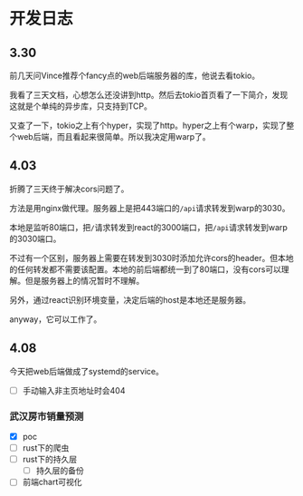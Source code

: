 # 开发日志

## 3.30

前几天问Vince推荐个fancy点的web后端服务器的库，他说去看tokio。

我看了三天文档，心想怎么还没讲到http。然后去tokio首页看了一下简介，发现这就是个单纯的异步库，只支持到TCP。

又查了一下，tokio之上有个hyper，实现了http。hyper之上有个warp，实现了整个web后端，而且看起来很简单。所以我决定用warp了。

## 4.03

折腾了三天终于解决cors问题了。

方法是用nginx做代理。服务器上是把443端口的`/api`请求转发到warp的3030。

本地是监听80端口，把`/`请求转发到react的3000端口，把`/api`请求转发到warp的3030端口。

不过有一个区别，服务器上需要在转发到3030时添加允许cors的header。但本地的任何转发都不需要该配置。本地的前后端都统一到了80端口，没有cors可以理解。但是服务器上的情况暂时不理解。

另外，通过react识别环境变量，决定后端的host是本地还是服务器。

anyway，它可以工作了。

## 4.08

今天把web后端做成了systemd的service。

- [ ] 手动输入非主页地址时会404

### 武汉房市销量预测

- [x] poc
- [ ] rust下的爬虫
- [ ] rust下的持久层
  - [ ] 持久层的备份
- [ ] 前端chart可视化
